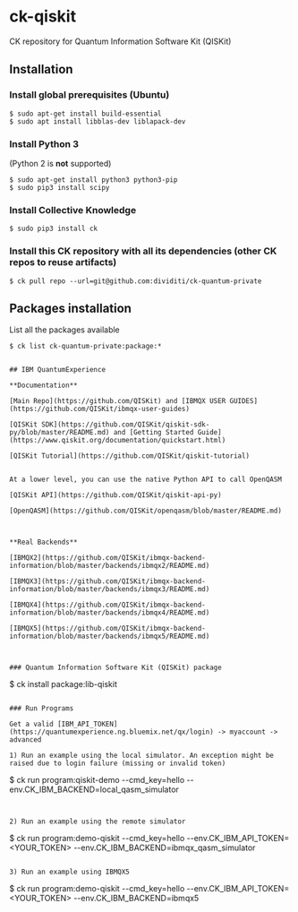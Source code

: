 # ck-qiskit
CK repository for Quantum Information Software Kit (QISKit)


## Installation 

### Install global prerequisites (Ubuntu)

```
$ sudo apt-get install build-essential
$ sudo apt install libblas-dev liblapack-dev
```

### Install Python 3
(Python 2 is **not** supported)

```
$ sudo apt-get install python3 python3-pip
$ sudo pip3 install scipy
```

### Install Collective Knowledge

```
$ sudo pip3 install ck
```

### Install this CK repository with all its dependencies (other CK repos to reuse artifacts)
```
$ ck pull repo --url=git@github.com:dividiti/ck-quantum-private
```


## Packages installation

List all the packages available 

```
$ ck list ck-quantum-private:package:*


## IBM QuantumExperience

**Documentation**

[Main Repo](https://github.com/QISKit) and [IBMQX USER GUIDES](https://github.com/QISKit/ibmqx-user-guides)

[QISKit SDK](https://github.com/QISKit/qiskit-sdk-py/blob/master/README.md) and [Getting Started Guide](https://www.qiskit.org/documentation/quickstart.html)

[QISKit Tutorial](https://github.com/QISKit/qiskit-tutorial)


At a lower level, you can use the native Python API to call OpenQASM 

[QISKit API](https://github.com/QISKit/qiskit-api-py)

[OpenQASM](https://github.com/QISKit/openqasm/blob/master/README.md)



**Real Backends**

[IBMQX2](https://github.com/QISKit/ibmqx-backend-information/blob/master/backends/ibmqx2/README.md) 

[IBMQX3](https://github.com/QISKit/ibmqx-backend-information/blob/master/backends/ibmqx3/README.md)

[IBMQX4](https://github.com/QISKit/ibmqx-backend-information/blob/master/backends/ibmqx4/README.md)

[IBMQX5](https://github.com/QISKit/ibmqx-backend-information/blob/master/backends/ibmqx5/README.md)



### Quantum Information Software Kit (QISKit) package

```
$ ck install package:lib-qiskit
```

### Run Programs

Get a valid [IBM_API_TOKEN](https://quantumexperience.ng.bluemix.net/qx/login) -> myaccount -> advanced

1) Run an example using the local simulator. An exception might be  raised due to login failure (missing or invalid token)

```
$ ck run program:qiskit-demo --cmd_key=hello --env.CK_IBM_BACKEND=local_qasm_simulator
```


2) Run an example using the remote simulator

```
$ ck run program:demo-qiskit --cmd_key=hello --env.CK_IBM_API_TOKEN=<YOUR_TOKEN> --env.CK_IBM_BACKEND=ibmqx_qasm_simulator
```

3) Run an example using IBMQX5 

```
$ ck run program:demo-qiskit --cmd_key=hello --env.CK_IBM_API_TOKEN=<YOUR_TOKEN> --env.CK_IBM_BACKEND=ibmqx5
```
